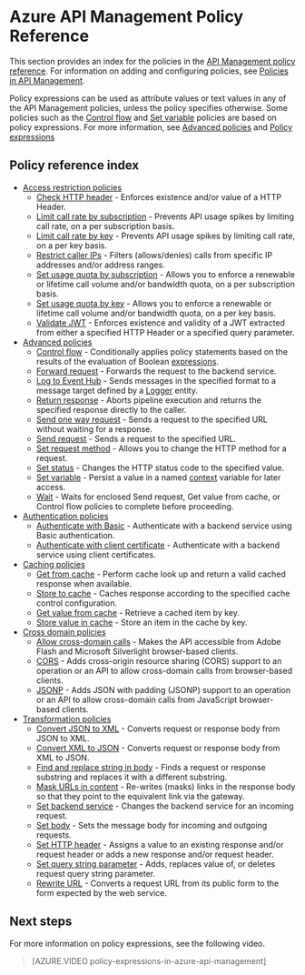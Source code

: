 <properties 
	pageTitle="Azure API Management Policy Reference" 
	description="Learn about the policies available to configure API Management." 
	services="api-management" 
	documentationCenter="" 
	authors="steved0x" 
	manager="erikre" 
	editor=""/>

<tags 
	ms.service="api-management" 
	ms.workload="mobile" 
	ms.tgt_pltfrm="na" 
	ms.devlang="na" 
	ms.topic="article" 
	ms.date="03/22/2016" 
	ms.author="sdanie"/>

# Azure API Management Policy Reference

This section provides an index for the policies in the [API Management policy reference][]. For information on adding and configuring policies, see [Policies in API Management][].

Policy expressions can be used as attribute values or text values in any of the API Management policies, unless the policy specifies otherwise. Some policies such as the [Control flow][] and [Set variable][] policies are based on policy expressions. For more information, see [Advanced policies][] and [Policy expressions][]

## Policy reference index

-	[Access restriction policies][]
	-	[Check HTTP header][] - Enforces existence and/or value of a HTTP Header.
	-	[Limit call rate by subscription][] - Prevents API usage spikes by limiting call rate, on a per subscription basis.
	-	[Limit call rate by key](https://msdn.microsoft.com/library/azure/dn894078.aspx#LimitCallRateByKey) - Prevents API usage spikes by limiting call rate, on a per key basis.
	-	[Restrict caller IPs][] - Filters (allows/denies) calls from specific IP addresses and/or address ranges.
	-	[Set usage quota by subscription][] - Allows you to enforce a renewable or lifetime call volume and/or bandwidth quota, on a per subscription basis.
	-	[Set usage quota by key](https://msdn.microsoft.com/library/azure/dn894078.aspx#SetUsageQuotaByKey) - Allows you to enforce a renewable or lifetime call volume and/or bandwidth quota, on a per key basis.
	-	[Validate JWT][] - Enforces existence and validity of a JWT extracted from either a specified HTTP Header or a specified query parameter.
-	[Advanced policies][]
	-	[Control flow][] - Conditionally applies policy statements based on the results of the evaluation of Boolean [expressions][].
	-	[Forward request][] - Forwards the request to the backend service.
	-	[Log to Event Hub][] - Sends messages in the specified format to a message target defined by a [Logger](https://msdn.microsoft.com/library/azure/mt592020.aspx#Logger) entity.
	-	[Return response](https://msdn.microsoft.com/library/azure/dn894085.aspx#ReturnResponse) - Aborts pipeline execution and returns the specified response directly to the caller.
	-	[Send one way request](https://msdn.microsoft.com/library/azure/dn894085.aspx#SendOneWayRequest) - Sends a request to the specified URL without waiting for a response.
	-	[Send request](https://msdn.microsoft.com/library/azure/dn894085.aspx#SendRequest) - Sends a request to the specified URL.
	-	[Set request method](https://msdn.microsoft.com/library/azure/dn894085.aspx#SetRequestMethod) - Allows you to change the HTTP method for a request.
	-	[Set status](https://msdn.microsoft.com/library/azure/dn894085.aspx#SetStatus) - Changes the HTTP status code to the specified value.
	-	[Set variable][] - Persist a value in a named [context][] variable for later access.
	-	[Wait](https://msdn.microsoft.com/library/azure/dn894085.aspx#Wait) - Waits for enclosed Send request, Get value from cache, or Control flow policies to complete before proceeding.
-	[Authentication policies][]
	-	[Authenticate with Basic][] - Authenticate with a backend service using Basic authentication.
	-	[Authenticate with client certificate][] - Authenticate with a backend service using client certificates.
-	[Caching policies][] 
	-	[Get from cache][] - Perform cache look up and return a valid cached response when available.
	-	[Store to cache][] - Caches response according to the specified cache control configuration.
	-	[Get value from cache](https://msdn.microsoft.com/library/azure/dn894086.aspx#GetFromCacheByKey) - Retrieve a cached item by key.
	-	[Store value in cache](https://msdn.microsoft.com/library/azure/dn894086.aspx#StoreToCacheByKey) - Store an item in the cache by key.
-	[Cross domain policies][] 
	-	[Allow cross-domain calls][] - Makes the API accessible from Adobe Flash and Microsoft Silverlight browser-based clients.
	-	[CORS][] - Adds cross-origin resource sharing (CORS) support to an operation or an API to allow cross-domain calls from browser-based clients.
	-	[JSONP][] - Adds JSON with padding (JSONP) support to an operation or an API to allow cross-domain calls from JavaScript browser-based clients.
-	[Transformation policies][] 
	-	[Convert JSON to XML][] - Converts request or response body from JSON to XML.
	-	[Convert XML to JSON][] - Converts request or response body from XML to JSON.
	-	[Find and replace string in body][] - Finds a request or response substring and replaces it with a different substring.
	-	[Mask URLs in content][] - Re-writes (masks) links in the response body so that they point to the equivalent link via the gateway.
	-	[Set backend service][] - Changes the backend service for an incoming request.
	-	[Set body][] - Sets the message body for incoming and outgoing requests.
	-	[Set HTTP header][] - Assigns a value to an existing response and/or request header or adds a new response and/or request header.
	-	[Set query string parameter][] - Adds, replaces value of, or deletes request query string parameter.
	-	[Rewrite URL][] - Converts a request URL from its public form to the form expected by the web service.

## Next steps

For more information on policy expressions, see the following video.

> [AZURE.VIDEO policy-expressions-in-azure-api-management]

[Access restriction policies]: https://msdn.microsoft.com/library/azure/dn894078.aspx
[Check HTTP header]: https://msdn.microsoft.com/library/azure/034febe3-465f-4840-9fc6-c448ef520b0f#CheckHTTPHeader
[Limit call rate by subscription]: https://msdn.microsoft.com/library/azure/034febe3-465f-4840-9fc6-c448ef520b0f#LimitCallRate
[Restrict caller IPs]: https://msdn.microsoft.com/library/azure/034febe3-465f-4840-9fc6-c448ef520b0f#RestrictCallerIPs
[Set usage quota by subscription]: https://msdn.microsoft.com/library/azure/034febe3-465f-4840-9fc6-c448ef520b0f#SetUsageQuota
[Validate JWT]: https://msdn.microsoft.com/library/azure/034febe3-465f-4840-9fc6-c448ef520b0f#ValidateJWT

[Advanced policies]: https://msdn.microsoft.com/library/azure/dn894085.aspx
[Control flow]: https://msdn.microsoft.com/library/azure/dn894085.aspx#choose
[Set variable]: https://msdn.microsoft.com/library/azure/dn894085.aspx#set_variable
[expressions]: https://msdn.microsoft.com/library/azure/dn910913.aspx
[context]: https://msdn.microsoft.com/library/azure/ea160028-fc04-4782-aa26-4b8329df3448#ContextVariables
[Forward request]: https://msdn.microsoft.com/library/azure/dn894085.aspx#ForwardRequest
[Log to Event Hub]: https://msdn.microsoft.com/library/azure/dn894085.aspx#log-to-eventhub

[Authentication policies]: https://msdn.microsoft.com/library/azure/dn894079.aspx
[Authenticate with Basic]: https://msdn.microsoft.com/library/azure/061702a7-3a78-472b-a54a-f3b1e332490d#Basic
[Authenticate with client certificate]: https://msdn.microsoft.com/library/azure/061702a7-3a78-472b-a54a-f3b1e332490d#ClientCertificate
[Caching policies]: https://msdn.microsoft.com/library/azure/dn894086.aspx
[Get from cache]: https://msdn.microsoft.com/library/azure/8147199c-24d8-439f-b2a9-da28a70a890c#GetFromCache
[Store to cache]: https://msdn.microsoft.com/library/azure/8147199c-24d8-439f-b2a9-da28a70a890c#StoreToCache

[Cross domain policies]: https://msdn.microsoft.com/library/azure/dn894084.aspx
[Allow cross-domain calls]: https://msdn.microsoft.com/library/azure/7689d277-8abe-472a-a78c-e6d4bd43455d#AllowCrossDomainCalls
[CORS]: https://msdn.microsoft.com/library/azure/7689d277-8abe-472a-a78c-e6d4bd43455d#CORS
[JSONP]: https://msdn.microsoft.com/library/azure/7689d277-8abe-472a-a78c-e6d4bd43455d#JSONP

[Transformation policies]: https://msdn.microsoft.com/library/azure/dn894083.aspx
[Convert JSON to XML]: https://msdn.microsoft.com/library/azure/7406a8ce-5f9c-4fae-9b0f-e574befb2ee9#ConvertJSONtoXML
[Convert XML to JSON]: https://msdn.microsoft.com/library/azure/7406a8ce-5f9c-4fae-9b0f-e574befb2ee9#ConvertXMLtoJSON
[Find and replace string in body]: https://msdn.microsoft.com/library/azure/7406a8ce-5f9c-4fae-9b0f-e574befb2ee9#Findandreplacestringinbody
[Mask URLs in content]: https://msdn.microsoft.com/library/azure/7406a8ce-5f9c-4fae-9b0f-e574befb2ee9#MaskURLSContent
[Set backend service]: https://msdn.microsoft.com/library/azure/7406a8ce-5f9c-4fae-9b0f-e574befb2ee9#SetBackendService
[Set body]: https://msdn.microsoft.com/library/azure/dn894083.aspx#SetBody
[Set HTTP header]: https://msdn.microsoft.com/library/azure/7406a8ce-5f9c-4fae-9b0f-e574befb2ee9#SetHTTPheader
[Set query string parameter]: https://msdn.microsoft.com/library/azure/7406a8ce-5f9c-4fae-9b0f-e574befb2ee9#SetQueryStringParameter
[Rewrite URL]: https://msdn.microsoft.com/library/azure/7406a8ce-5f9c-4fae-9b0f-e574befb2ee9#RewriteURL



[Policies in API Management]: api-management-howto-policies.md
[API Management policy reference]: https://msdn.microsoft.com/library/azure/dn894081.aspx

[Policy expressions]: https://msdn.microsoft.com/library/azure/dn910913.aspx

 
